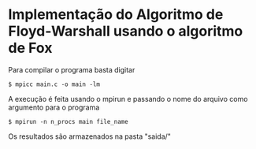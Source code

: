 # Implementação do Algoritmo de Floyd-Warshall usando o algoritmo de Fox

Para compilar o programa basta digitar 

```Shell
$ mpicc main.c -o main -lm
```
A execução é feita usando o mpirun e passando o nome do arquivo como argumento para o programa

```Shell
$ mpirun -n n_procs main file_name 
```
Os resultados são armazenados na pasta "saida/"
